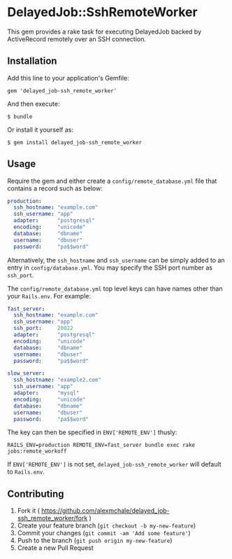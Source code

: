 # DelayedJob::SshRemoteWorker

This gem provides a rake task for executing DelayedJob backed by ActiveRecord
remotely over an SSH connection.

## Installation

Add this line to your application's Gemfile:

    gem 'delayed_job-ssh_remote_worker'

And then execute:

    $ bundle

Or install it yourself as:

    $ gem install delayed_job-ssh_remote_worker

## Usage

Require the gem and either create a `config/remote_database.yml` file that
contains a record such as below:

```yaml
production:
  ssh_hostname: "example.com"
  ssh_username: "app"
  adapter:      "postgresql"
  encoding:     "unicode"
  database:     "dbname"
  username:     "dbuser"
  password:     "pa$$word"
```

Alternatively, the `ssh_hostname` and `ssh_username` can be simply added to an
entry in `config/database.yml`. You may specify the SSH port number as `ssh_port`.

The `config/remote_database.yml` top level keys can have names other than your
`Rails.env`. For example:

```yaml
fast_server:
  ssh_hostname: "example.com"
  ssh_username: "app"
  ssh_port:     20022
  adapter:      "postgresql"
  encoding:     "unicode"
  database:     "dbname"
  username:     "dbuser"
  password:     "pa$$word"

slow_server:
  ssh_hostname: "example2.com"
  ssh_username: "app"
  adapter:      "mysql"
  encoding:     "unicode"
  database:     "dbname"
  username:     "dbuser"
  password:     "pa$$word"
```

The key can then be specified in `ENV['REMOTE_ENV']` thusly:

    RAILS_ENV=production REMOTE_ENV=fast_server bundle exec rake jobs:remote_workoff

If `ENV['REMOTE_ENV']` is not set, `delayed_job-ssh_remote_worker` will default to `Rails.env`.

## Contributing

1. Fork it ( https://github.com/alexmchale/delayed_job-ssh_remote_worker/fork )
2. Create your feature branch (`git checkout -b my-new-feature`)
3. Commit your changes (`git commit -am 'Add some feature'`)
4. Push to the branch (`git push origin my-new-feature`)
5. Create a new Pull Request
